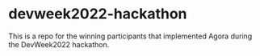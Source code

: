 # devweek2022-hackathon
This is a repo for the winning participants that implemented Agora during the DevWeek2022 hackathon.
